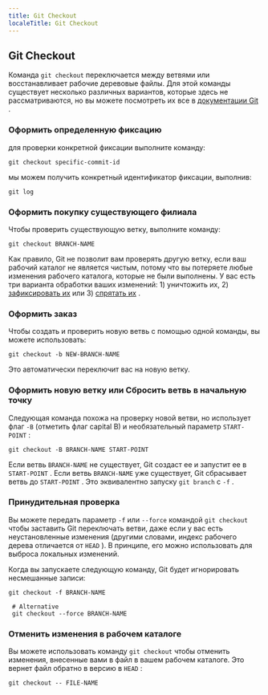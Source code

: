 ```yaml
---
title: Git Checkout
localeTitle: Git Checkout
---
```

## Git Checkout

Команда `git checkout` переключается между ветвями или восстанавливает рабочие деревовые файлы. Для этой команды существует несколько различных вариантов, которые здесь не рассматриваются, но вы можете посмотреть их все в [документации Git](https://git-scm.com/docs/git-checkout) .

### Оформить определенную фиксацию

для проверки конкретной фиксации выполните команду:

```shell
git checkout specific-commit-id 
```

мы можем получить конкретный идентификатор фиксации, выполнив:

```shell
git log 
```

### Оформить покупку существующего филиала

Чтобы проверить существующую ветку, выполните команду:

```shell
git checkout BRANCH-NAME 
```

Как правило, Git не позволит вам проверять другую ветку, если ваш рабочий каталог не является чистым, потому что вы потеряете любые изменения рабочего каталога, которые не были выполнены. У вас есть три варианта обработки ваших изменений: 1) уничтожить их, 2) [зафиксировать их](https://guide.freecodecamp.org/git/git-commit/) или 3) [спрятать их](https://guide.freecodecamp.org/git/git-stash/) .

### Оформить заказ

Чтобы создать и проверить новую ветвь с помощью одной команды, вы можете использовать:

```shell
git checkout -b NEW-BRANCH-NAME 
```

Это автоматически переключит вас на новую ветку.

### Оформить новую ветку или Сбросить ветвь в начальную точку

Следующая команда похожа на проверку новой ветви, но использует флаг `-B` (отметить флаг capital B) и необязательный параметр `START-POINT` :

```shell
git checkout -B BRANCH-NAME START-POINT 
```

Если ветвь `BRANCH-NAME` не существует, Git создаст ее и запустит ее в `START-POINT` . Если ветвь `BRANCH-NAME` уже существует, Git сбрасывает ветвь до `START-POINT` . Это эквивалентно запуску `git branch` с `-f` .

### Принудительная проверка

Вы можете передать параметр `-f` или `--force` командой `git checkout` чтобы заставить Git переключать ветви, даже если у вас есть неустановленные изменения (другими словами, индекс рабочего дерева отличается от `HEAD` ). В принципе, его можно использовать для выброса локальных изменений.

Когда вы запускаете следующую команду, Git будет игнорировать несмешанные записи:

```shell
git checkout -f BRANCH-NAME 
 
 # Alternative 
 git checkout --force BRANCH-NAME 
```

### Отменить изменения в рабочем каталоге

Вы можете использовать команду `git checkout` чтобы отменить изменения, внесенные вами в файл в вашем рабочем каталоге. Это вернет файл обратно в версию в `HEAD` :

```shell
git checkout -- FILE-NAME 

```